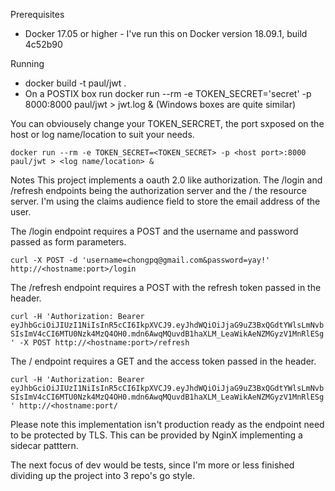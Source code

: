 Prerequisites
  * Docker 17.05 or higher - I've run this on Docker version 18.09.1, build 4c52b90

Running 
  * docker build -t paul/jwt .
  * On a POSTIX box run docker run --rm -e TOKEN_SECRET='secret' -p 8000:8000 paul/jwt > jwt.log & (Windows boxes are quite similar)

You can obviousely change your TOKEN_SERCRET, the port sxposed on the host or log name/location to suit your needs.

```docker run --rm -e TOKEN_SECRET=<TOKEN_SECRET> -p <host port>:8000 paul/jwt > <log name/location> &```

Notes
This project implements a oauth 2.0 like authorization. The /login and /refresh endpoints being the authorization server and the / the resource server. I'm using the claims audience field to store the email address of the user.

The /login endpoint requires a POST and the username and password passed as form parameters.

```curl -X POST -d 'username=chongpq@gmail.com&password=yay!' http://<hostname:port>/login```

The /refresh endpoint requires a POST with the refresh token passed in the header.

```curl -H 'Authorization: Bearer eyJhbGciOiJIUzI1NiIsInR5cCI6IkpXVCJ9.eyJhdWQiOiJjaG9uZ3BxQGdtYWlsLmNvbSIsImV4cCI6MTU0Nzk4MzQ4OH0.mdn6AwqMQuvdB1haXLM_LeaWikAeNZMGyzV1MnRlESg' -X POST http://<hostname:port>/refresh```

The / endpoint requires a GET and the access token passed in the header.

```curl -H 'Authorization: Bearer eyJhbGciOiJIUzI1NiIsInR5cCI6IkpXVCJ9.eyJhdWQiOiJjaG9uZ3BxQGdtYWlsLmNvbSIsImV4cCI6MTU0Nzk4MzQ4OH0.mdn6AwqMQuvdB1haXLM_LeaWikAeNZMGyzV1MnRlESg' http://<hostname:port/```

Please note this implementation isn't production ready as the endpoint need to be protected by TLS. This can be provided by NginX implementing a sidecar patttern.

The next focus of dev would be tests, since I'm more or less finished dividing up the project into 3 repo's go style.
